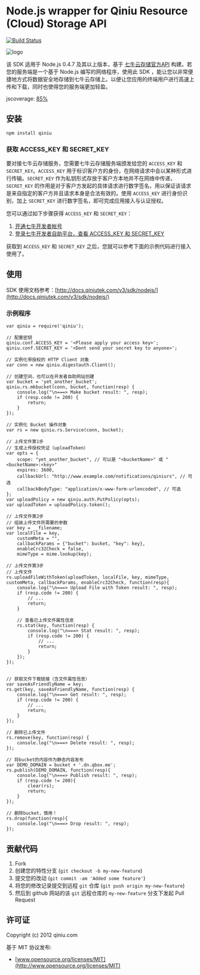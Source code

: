 # Node.js wrapper for Qiniu Resource (Cloud) Storage API

[![Build Status](https://travis-ci.org/qiniu/nodejs-sdk.png?branch=master)](https://travis-ci.org/qiniu/nodejs-sdk)

![logo](http://qiniutek.com/images/logo-2.png)

该 SDK 适用于 Node.js 0.4.7 及其以上版本，基于 [七牛云存储官方API](/v3/api/) 构建。若您的服务端是一个基于 Node.js 编写的网络程序，使用此 SDK ，能让您以非常便捷地方式将数据安全地存储到七牛云存储上。以便让您应用的终端用户进行高速上传和下载，同时也使得您的服务端更加轻盈。

jscoverage: [85%](http://fengmk2.github.com/coverage/qiniu.html)

## 安装

    npm install qiniu

### 获取 ACCESS_KEY 和 SECRET_KEY

要对接七牛云存储服务，您需要七牛云存储服务端颁发给您的 `ACCESS_KEY` 和 `SECRET_KEY`。`ACCESS_KEY` 用于标识客户方的身份，在网络请求中会以某种形式进行传输。`SECRET_KEY` 作为私钥形式存放于客户方本地并不在网络中传递，`SECRET_KEY` 的作用是对于客户方发起的具体请求进行数字签名，用以保证该请求是来自指定的客户方并且请求本身是合法有效的。使用 `ACCESS_KEY` 进行身份识别，加上 `SECRET_KEY` 进行数字签名，即可完成应用接入与认证授权。

您可以通过如下步骤获得 `ACCESS_KEY` 和 `SECRET_KEY`：

1. [开通七牛开发者帐号](https://dev.qiniutek.com/signup)
2. [登录七牛开发者自助平台，查看 ACCESS_KEY 和 SECRET_KEY](https://dev.qiniutek.com/account/keys)

获取到 `ACCESS_KEY` 和 `SECRET_KEY` 之后，您就可以参考下面的示例代码进行接入使用了。

## 使用

SDK 使用文档参考：[http://docs.qiniutek.com/v3/sdk/nodejs/](http://docs.qiniutek.com/v3/sdk/nodejs/)

### 示例程序

    var qiniu = require('qiniu');

    // 配置密钥
    qiniu.conf.ACCESS_KEY = '<Please apply your access key>';
    qiniu.conf.SECRET_KEY = '<Dont send your secret key to anyone>';

    // 实例化带授权的 HTTP Client 对象
    var conn = new qiniu.digestauth.Client();

    // 创建空间，也可以在开发者自助网站创建
    var bucket = 'yet_another_bucket';
    qiniu.rs.mkbucket(conn, bucket, function(resp) {
        console.log("\n===> Make bucket result: ", resp);
        if (resp.code != 200) {
            return;
        }
    });

    // 实例化 Bucket 操作对象
    var rs = new qiniu.rs.Service(conn, bucket);

    // 上传文件第1步
    // 生成上传授权凭证（uploadToken）
    var opts = {
        scope: "yet_another_bucket", // 可以是 "<bucketName>" 或 "<bucketName>:<key>"
        expires: 3600,
        callbackUrl: "http://www.example.com/notifications/qiniurs", // 可选
        callbackBodyType: "application/x-www-form-urlencoded", // 可选
    };
    var uploadPolicy = new qiniu.auth.PutPolicy(opts);
    var uploadToken = uploadPolicy.token();

    // 上传文件第2步
    // 组装上传文件所需要的参数
    var key = __filename;
    var localFile = key,
        customMeta = "",
        callbackParams = {"bucket": bucket, "key": key},
        enableCrc32Check = false,
        mimeType = mime.lookup(key);

    // 上传文件第3步
    // 上传文件
    rs.uploadFileWithToken(uploadToken, localFile, key, mimeType, customMeta, callbackParams, enableCrc32Check, function(resp){
        console.log("\n===> Upload File with Token result: ", resp);
        if (resp.code != 200) {
            // ...
            return;
        }

        // 查看已上传文件属性信息
        rs.stat(key, function(resp) {
            console.log("\n===> Stat result: ", resp);
            if (resp.code != 200) {
                // ...
                return;
            }
        });
    });


    // 获取文件下载链接（含文件属性信息）
    var saveAsFriendlyName = key;
    rs.get(key, saveAsFriendlyName, function(resp) {
        console.log("\n===> Get result: ", resp);
        if (resp.code != 200) {
            // ...
            return;
        }
    });

    // 删除已上传文件
    rs.remove(key, function(resp) {
        console.log("\n===> Delete result: ", resp);
    });

    // 将bucket的内容作为静态内容发布
    var DEMO_DOMAIN = bucket + '.dn.qbox.me';
    rs.publish(DEMO_DOMAIN, function(resp){
        console.log("\n===> Publish result: ", resp);
        if (resp.code != 200){
            clear(rs);
            return;
        }
    });

    // 删除bucket，慎用！
    rs.drop(function(resp){
        console.log("\n===> Drop result: ", resp);
    });


## 贡献代码

1. Fork
2. 创建您的特性分支 (`git checkout -b my-new-feature`)
3. 提交您的改动 (`git commit -am 'Added some feature'`)
4. 将您的修改记录提交到远程 `git` 仓库 (`git push origin my-new-feature`)
5. 然后到 github 网站的该 `git` 远程仓库的 `my-new-feature` 分支下发起 Pull Request

## 许可证

Copyright (c) 2012 qiniu.com

基于 MIT 协议发布:

* [www.opensource.org/licenses/MIT](http://www.opensource.org/licenses/MIT)
